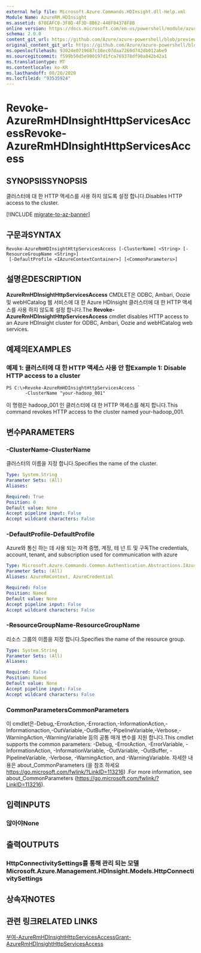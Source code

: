 ```yaml
---
external help file: Microsoft.Azure.Commands.HDInsight.dll-Help.xml
Module Name: AzureRM.HDInsight
ms.assetid: 670EAFC0-3F8D-4F3D-8B62-448F04378F8B
online version: https://docs.microsoft.com/en-us/powershell/module/azurerm.hdinsight/revoke-azurermhdinsighthttpservicesaccess
schema: 2.0.0
content_git_url: https://github.com/Azure/azure-powershell/blob/preview/src/ResourceManager/HDInsight/Commands.HDInsight/help/Revoke-AzureRmHDInsightHttpServicesAccess.md
original_content_git_url: https://github.com/Azure/azure-powershell/blob/preview/src/ResourceManager/HDInsight/Commands.HDInsight/help/Revoke-AzureRmHDInsightHttpServicesAccess.md
ms.openlocfilehash: 93024e0719687c10ec07daa7269d742db012abe9
ms.sourcegitcommit: f599b50d5e980197d1fca769378df90a842b42a1
ms.translationtype: MT
ms.contentlocale: ko-KR
ms.lasthandoff: 08/20/2020
ms.locfileid: "93535924"
---
```

# <span data-ttu-id="d460c-101">Revoke-AzureRmHDInsightHttpServicesAccess</span><span class="sxs-lookup"><span data-stu-id="d460c-101">Revoke-AzureRmHDInsightHttpServicesAccess</span></span>

## <span data-ttu-id="d460c-102">SYNOPSIS</span><span class="sxs-lookup"><span data-stu-id="d460c-102">SYNOPSIS</span></span>
<span data-ttu-id="d460c-103">클러스터에 대 한 HTTP 액세스를 사용 하지 않도록 설정 합니다.</span><span class="sxs-lookup"><span data-stu-id="d460c-103">Disables HTTP access to the cluster.</span></span>

[!INCLUDE [migrate-to-az-banner](../../includes/migrate-to-az-banner.md)]

## <span data-ttu-id="d460c-104">구문과</span><span class="sxs-lookup"><span data-stu-id="d460c-104">SYNTAX</span></span>

```
Revoke-AzureRmHDInsightHttpServicesAccess [-ClusterName] <String> [-ResourceGroupName <String>]
 [-DefaultProfile <IAzureContextContainer>] [<CommonParameters>]
```

## <span data-ttu-id="d460c-105">설명은</span><span class="sxs-lookup"><span data-stu-id="d460c-105">DESCRIPTION</span></span>
<span data-ttu-id="d460c-106">**AzureRmHDInsightHttpServicesAccess** CMDLET은 ODBC, Ambari, Oozie 및 webHCatalog 웹 서비스에 대 한 Azure HDInsight 클러스터에 대 한 HTTP 액세스를 사용 하지 않도록 설정 합니다.</span><span class="sxs-lookup"><span data-stu-id="d460c-106">The **Revoke-AzureRmHDInsightHttpServicesAccess** cmdlet disables HTTP access to an Azure HDInsight cluster for ODBC, Ambari, Oozie and webHCatalog web services.</span></span>

## <span data-ttu-id="d460c-107">예제의</span><span class="sxs-lookup"><span data-stu-id="d460c-107">EXAMPLES</span></span>

### <span data-ttu-id="d460c-108">예제 1: 클러스터에 대 한 HTTP 액세스 사용 안 함</span><span class="sxs-lookup"><span data-stu-id="d460c-108">Example 1: Disable HTTP access to a cluster</span></span>
```
PS C:\>Revoke-AzureRmHDInsightHttpServicesAccess `
       -ClusterName "your-hadoop_001"
```

<span data-ttu-id="d460c-109">이 명령은 hadoop_001 인 클러스터에 대 한 HTTP 액세스를 해지 합니다.</span><span class="sxs-lookup"><span data-stu-id="d460c-109">This command revokes HTTP access to the cluster named your-hadoop_001.</span></span>

## <span data-ttu-id="d460c-110">변수</span><span class="sxs-lookup"><span data-stu-id="d460c-110">PARAMETERS</span></span>

### <span data-ttu-id="d460c-111">-ClusterName</span><span class="sxs-lookup"><span data-stu-id="d460c-111">-ClusterName</span></span>
<span data-ttu-id="d460c-112">클러스터의 이름을 지정 합니다.</span><span class="sxs-lookup"><span data-stu-id="d460c-112">Specifies the name of the cluster.</span></span>

```yaml
Type: System.String
Parameter Sets: (All)
Aliases:

Required: True
Position: 0
Default value: None
Accept pipeline input: False
Accept wildcard characters: False
```

### <span data-ttu-id="d460c-113">-DefaultProfile</span><span class="sxs-lookup"><span data-stu-id="d460c-113">-DefaultProfile</span></span>
<span data-ttu-id="d460c-114">Azure와 통신 하는 데 사용 되는 자격 증명, 계정, 테 넌 트 및 구독</span><span class="sxs-lookup"><span data-stu-id="d460c-114">The credentials, account, tenant, and subscription used for communication with azure</span></span>

```yaml
Type: Microsoft.Azure.Commands.Common.Authentication.Abstractions.IAzureContextContainer
Parameter Sets: (All)
Aliases: AzureRmContext, AzureCredential

Required: False
Position: Named
Default value: None
Accept pipeline input: False
Accept wildcard characters: False
```

### <span data-ttu-id="d460c-115">-ResourceGroupName</span><span class="sxs-lookup"><span data-stu-id="d460c-115">-ResourceGroupName</span></span>
<span data-ttu-id="d460c-116">리소스 그룹의 이름을 지정 합니다.</span><span class="sxs-lookup"><span data-stu-id="d460c-116">Specifies the name of the resource group.</span></span>

```yaml
Type: System.String
Parameter Sets: (All)
Aliases:

Required: False
Position: Named
Default value: None
Accept pipeline input: False
Accept wildcard characters: False
```

### <span data-ttu-id="d460c-117">CommonParameters</span><span class="sxs-lookup"><span data-stu-id="d460c-117">CommonParameters</span></span>
<span data-ttu-id="d460c-118">이 cmdlet은-Debug,-ErrorAction,-Erroraction,-InformationAction,-Informationaction,-OutVariable,-OutBuffer,-PipelineVariable,-Verbose,-WarningAction,-WarningVariable 등의 공통 매개 변수를 지원 합니다.</span><span class="sxs-lookup"><span data-stu-id="d460c-118">This cmdlet supports the common parameters: -Debug, -ErrorAction, -ErrorVariable, -InformationAction, -InformationVariable, -OutVariable, -OutBuffer, -PipelineVariable, -Verbose, -WarningAction, and -WarningVariable.</span></span> <span data-ttu-id="d460c-119">자세한 내용은 about_CommonParameters (을 참조 하세요 https://go.microsoft.com/fwlink/?LinkID=113216) .</span><span class="sxs-lookup"><span data-stu-id="d460c-119">For more information, see about_CommonParameters (https://go.microsoft.com/fwlink/?LinkID=113216).</span></span>

## <span data-ttu-id="d460c-120">입력</span><span class="sxs-lookup"><span data-stu-id="d460c-120">INPUTS</span></span>

### <span data-ttu-id="d460c-121">않아야</span><span class="sxs-lookup"><span data-stu-id="d460c-121">None</span></span>

## <span data-ttu-id="d460c-122">출력</span><span class="sxs-lookup"><span data-stu-id="d460c-122">OUTPUTS</span></span>

### <span data-ttu-id="d460c-123">HttpConnectivitySettings를 통해 관리 되는 모델</span><span class="sxs-lookup"><span data-stu-id="d460c-123">Microsoft.Azure.Management.HDInsight.Models.HttpConnectivitySettings</span></span>

## <span data-ttu-id="d460c-124">상속자</span><span class="sxs-lookup"><span data-stu-id="d460c-124">NOTES</span></span>

## <span data-ttu-id="d460c-125">관련 링크</span><span class="sxs-lookup"><span data-stu-id="d460c-125">RELATED LINKS</span></span>

[<span data-ttu-id="d460c-126">부여-AzureRmHDInsightHttpServicesAccess</span><span class="sxs-lookup"><span data-stu-id="d460c-126">Grant-AzureRmHDInsightHttpServicesAccess</span></span>](./Grant-AzureRmHDInsightHttpServicesAccess.md)


